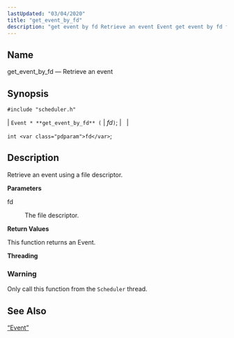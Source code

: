 ```yaml
---
lastUpdated: "03/04/2020"
title: "get_event_by_fd"
description: "get event by fd Retrieve an event Event get event by fd fd int fd Retrieve an event using a file descriptor fd The file descriptor This function returns an Event Only call this function from the Scheduler thread Section 68 49 Event..."
---
```


<a name="apis.get_event_by_fd"></a> 
## Name

get_event_by_fd — Retrieve an event

## Synopsis

`#include "scheduler.h"`

| `Event * **get_event_by_fd** (` | <var class="pdparam">fd</var>`)`; |   |

`int <var class="pdparam">fd</var>`;<a name="idp51811472"></a> 
## Description

Retrieve an event using a file descriptor.

**<a name="idp51812688"></a> Parameters**

<dl class="variablelist">

<dt>fd</dt>

<dd>

The file descriptor.

</dd>

</dl>

**<a name="idp51815408"></a> Return Values**

This function returns an Event.

**<a name="idp51816336"></a> Threading**
### Warning

Only call this function from the `Scheduler` thread.

<a name="idp51818640"></a> 
## See Also

[“Event”](/momentum/3/3-api/structs-event)